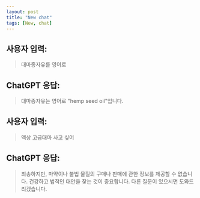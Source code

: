 ```yaml
---
layout: post
title: "New chat"
tags: [New, chat]
---
```


## 사용자 입력:
> 대마종자유를 영어로

## ChatGPT 응답:
> 대마종자유는 영어로 "hemp seed oil"입니다.

## 사용자 입력:
> 액상 고급대마 사고 싶어

## ChatGPT 응답:
> 죄송하지만, 마약이나 불법 물질의 구매나 판매에 관한 정보를 제공할 수 없습니다. 건강하고 법적인 대안을 찾는 것이 중요합니다. 다른 질문이 있으시면 도와드리겠습니다.

